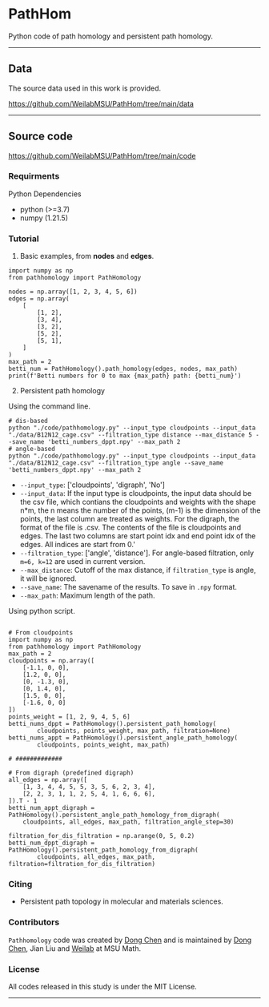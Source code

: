 # PathHom
Python code of path homology and persistent path homology.

---

## Data

The source data used in this work is provided.

https://github.com/WeilabMSU/PathHom/tree/main/data


---

## Source code

https://github.com/WeilabMSU/PathHom/tree/main/code


### Requirments

Python Dependencies
  - python      (>=3.7)
  - numpy       (1.21.5)

### Tutorial

1. Basic examples, from **nodes** and **edges**.

```
import numpy as np
from pathhomology import PathHomology

nodes = np.array([1, 2, 3, 4, 5, 6])
edges = np.array(
    [
        [1, 2],
        [3, 4],
        [3, 2],
        [5, 2],
        [5, 1],
    ]
)
max_path = 2
betti_num = PathHomology().path_homology(edges, nodes, max_path)
print(f'Betti numbers for 0 to max {max_path} path: {betti_num}')
```

2. Persistent path homology

Using the command line.
```
# dis-based
python "./code/pathhomology.py" --input_type cloudpoints --input_data "./data/B12N12_cage.csv" --filtration_type distance --max_distance 5 --save_name 'betti_numbers_dppt.npy' --max_path 2
# angle-based
python "./code/pathhomology.py" --input_type cloudpoints --input_data "./data/B12N12_cage.csv" --filtration_type angle --save_name 'betti_numbers_dppt.npy' --max_path 2
```

- `--input_type`: ['cloudpoints', 'digraph', 'No']
- `--input_data`: If the input type is cloudpoints, the input data should be the csv file, which contians the cloudpoints and weights with the shape n*m, the n means the number of the points, (m-1) is the dimension of the points, the last column are treated as weights. For the digraph, the format of the file is .csv. The contents of the file is cloudpoints and edges. The last two columns are start point idx and end point idx of the edges. All indices are start from 0.'
- `--filtration_type`: ['angle', 'distance']. For angle-based filtration, only `m=6, k=12` are used in current version.
- `--max_distance`: Cutoff of the max distance, if `filtration_type` is angle, it will be ignored.
- `--save_name`: The savename of the results. To save in `.npy` format.
- `--max_path`: Maximum length of the path. 

Using python script.

```

# From cloudpoints
import numpy as np
from pathhomology import PathHomology
max_path = 2
cloudpoints = np.array([
    [-1.1, 0, 0],
    [1.2, 0, 0],
    [0, -1.3, 0],
    [0, 1.4, 0],
    [1.5, 0, 0],
    [-1.6, 0, 0]
])
points_weight = [1, 2, 9, 4, 5, 6]
betti_nums_dppt = PathHomology().persistent_path_homology(
        cloudpoints, points_weight, max_path, filtration=None)
betti_nums_appt = PathHomology().persistent_angle_path_homology(
        cloudpoints, points_weight, max_path)

# #############

# From digraph (predefined digraph)
all_edges = np.array([
    [1, 3, 4, 4, 5, 5, 3, 5, 6, 2, 3, 4],
    [2, 2, 3, 1, 1, 2, 5, 4, 1, 6, 6, 6],
]).T - 1
betti_num_appt_digraph = PathHomology().persistent_angle_path_homology_from_digraph(
    cloudpoints, all_edges, max_path, filtration_angle_step=30)

filtration_for_dis_filtration = np.arange(0, 5, 0.2)
betti_num_dppt_digraph = PathHomology().persistent_path_homology_from_digraph(
        cloudpoints, all_edges, max_path, filtration=filtration_for_dis_filtration)

```

### Citing

- Persistent path topology in molecular and materials sciences.

### Contributors
`Pathhomology` code was created by [Dong Chen](https://github.com/ChenDdon) and is maintained by [Dong Chen](https://github.com/ChenDdon), Jian Liu and [Weilab](https://github.com/msuweilab) at MSU Math.

### License
All codes released in this study is under the MIT License.

---


